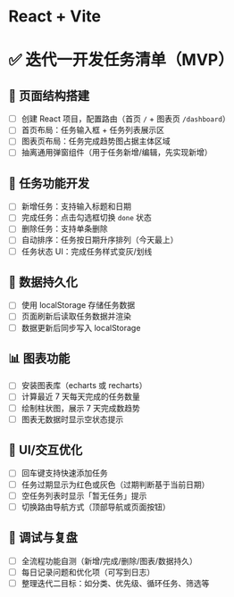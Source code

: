 # React + Vite

# ✅ 迭代一开发任务清单（MVP）

## 📁 页面结构搭建

- [ ] 创建 React 项目，配置路由（首页 `/` + 图表页 `/dashboard`）
- [ ] 首页布局：任务输入框 + 任务列表展示区
- [ ] 图表页布局：任务完成趋势图占据主体区域
- [ ] 抽离通用弹窗组件（用于任务新增/编辑，先实现新增）

## 📌 任务功能开发

- [ ] 新增任务：支持输入标题和日期
- [ ] 完成任务：点击勾选框切换 `done` 状态
- [ ] 删除任务：支持单条删除
- [ ] 自动排序：任务按日期升序排列（今天最上）
- [ ] 任务状态 UI：完成任务样式变灰/划线

## 💾 数据持久化

- [ ] 使用 localStorage 存储任务数据
- [ ] 页面刷新后读取任务数据并渲染
- [ ] 数据更新后同步写入 localStorage

## 📊 图表功能

- [ ] 安装图表库（echarts 或 recharts）
- [ ] 计算最近 7 天每天完成的任务数量
- [ ] 绘制柱状图，展示 7 天完成数趋势
- [ ] 图表无数据时显示空状态提示

## 🎨 UI/交互优化

- [ ] 回车键支持快速添加任务
- [ ] 任务过期显示为红色或灰色（过期判断基于当前日期）
- [ ] 空任务列表时显示「暂无任务」提示
- [ ] 切换路由导航方式（顶部导航或页面按钮）

## 🧪 调试与复盘

- [ ] 全流程功能自测（新增/完成/删除/图表/数据持久）
- [ ] 每日记录问题和优化项（可写到日志）
- [ ] 整理迭代二目标：如分类、优先级、循环任务、筛选等
